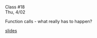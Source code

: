 <div class="lecture2">

<div class="column_date">
<p markdown="block">

Class #18 <br>
Thu, 4/02

</p>
</div>
<div class="column_materials">
<p markdown="block">

Function calls - what really has to happen?

[slides](https://docs.google.com/presentation/d/19-kzHdHamXs75Dtnq1gf41eC_hvJVQVvgDMQ0t83pW0/present?token=AC4w5VhUkArt1An6R5Xw73pANN7lfdNL5w%3A1521651043297&includes_info_params=1#slide=id.p)



</p>
</div>

<div class="column_assign">
<p markdown="block">



</p>
</div>

</div>
